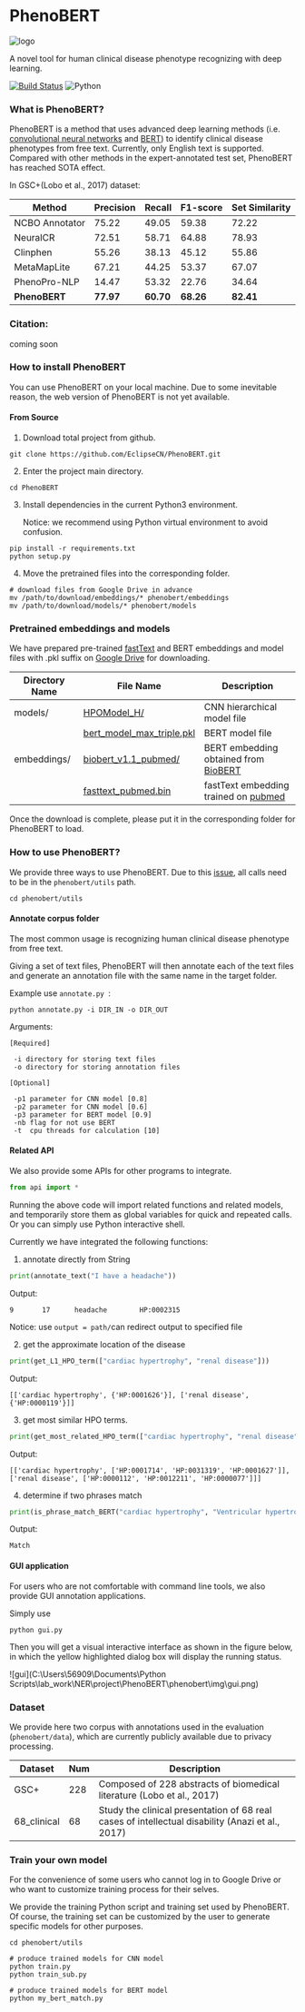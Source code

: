 # PhenoBERT
 ![logo](https://github.com/EclipseCN/PhenoBERT/blob/main/phenobert/img/logo.gif) 

A novel tool for human clinical disease phenotype recognizing with deep learning.

[![Build Status](https://travis-ci.com/EclipseCN/PhenoBERT.svg?branch=main)](https://travis-ci.com/EclipseCN/PhenoBERT) ![Python](https://img.shields.io/badge/python->=3.6-blue)

### What is PhenoBERT?

PhenoBERT is a method that uses advanced deep learning methods (i.e. [convolutional neural networks](https://en.wikipedia.org/wiki/Convolutional_neural_network) and [BERT](https://en.wikipedia.org/wiki/BERT_(language_model))) to identify clinical disease phenotypes from free text. Currently, only English text is supported. Compared with other methods in the expert-annotated test set, PhenoBERT has reached SOTA effect.



In GSC+(Lobo et al., 2017) dataset:

| **Method**          | Precision |Recall|F1-score| **Set  Similarity** |
| ------------------- | -------------- | -------------- | -------------- | ------------- |
| NCBO  Annotator | 75.22          | 49.05               | 59.38         | 72.22         |
| NeuralCR        | 72.51          | 58.71               | 64.88         | 78.93         |
| Clinphen        | 55.26          | 38.13               | 45.12         | 55.86         |
| MetaMapLite     | 67.21          | 44.25               | 53.37         | 67.07         |
| PhenoPro-NLP    | 14.47          | 53.32               | 22.76         | 34.64         |
| **PhenoBERT**    | **77.97**      | **60.70**           | **68.26** | **82.41** |



### Citation:

coming soon



### How to install PhenoBERT

You can use PhenoBERT on your local machine. Due to some inevitable reason, the web version of PhenoBERT is not yet available.

#### From Source

1. Download total project from github.

```shell
git clone https://github.com/EclipseCN/PhenoBERT.git
```

2. Enter the project main directory.

```she
cd PhenoBERT
```

3. Install dependencies in the current Python3 environment.

   Notice: we recommend using Python virtual environment to avoid confusion.

```shell
pip install -r requirements.txt
python setup.py
```

4. Move the pretrained files into the corresponding folder.
```shell
# download files from Google Drive in advance
mv /path/to/download/embeddings/* phenobert/embeddings
mv /path/to/download/models/* phenobert/models
```



### Pretrained embeddings and models

We have prepared pre-trained [fastText](https://en.wikipedia.org/wiki/FastText) and BERT embeddings and model files with .pkl suffix on [Google Drive](https://drive.google.com/) for downloading.

| Directory Name | File Name | Description |
| ---- | ------ | -------|
| models/ | [HPOModel_H/](https://drive.google.com/drive/folders/1NriTyBqh3kxUWv1lrnYjWBpYu0F0hrCh?usp=sharing) | CNN hierarchical model file |
|  | [bert_model_max_triple.pkl](https://drive.google.com/file/d/1AwRnaB5RruFUEdMkKohZmTlD4ILCkQ_z/view?usp=sharing) | BERT model file |
| embeddings/ | [biobert_v1.1_pubmed/](https://drive.google.com/drive/folders/10lko9BpToUl3PlUWrYbFmNyVHxDX1xby?usp=sharing) | BERT embedding obtained from [BioBERT](https://github.com/dmis-lab/biobert) |
| | [fasttext_pubmed.bin](https://drive.google.com/file/d/1GFB3I46B50sDUHcSpu84jZKqJnIjc--B/view?usp=sharing) | fastText embedding trained on [pubmed](https://en.wikipedia.org/wiki/PubMed) |

Once the download is complete, please put it in the corresponding folder for PhenoBERT to load.



### How to use PhenoBERT?

We provide three ways to use PhenoBERT. Due to this [issue](https://github.com/pytorch/pytorch/issues/18325), all calls need to be in the `phenobert/utils` path.

```shell
cd phenobert/utils
```



#### Annotate corpus folder

The most common usage is recognizing human clinical disease phenotype from free text. 

Giving a set of text files, PhenoBERT will then annotate each of the text files and generate an annotation file with the same name in the target folder.

Example use `annotate.py `:

```shell
python annotate.py -i DIR_IN -o DIR_OUT
```

Arguments: 

```shell
[Required]

 -i directory for storing text files
 -o directory for storing annotation files
 
[Optional]

 -p1 parameter for CNN model [0.8]
 -p2 parameter for CNN model [0.6]
 -p3 parameter for BERT model [0.9]
 -nb flag for not use BERT
 -t  cpu threads for calculation [10]
```



#### Related API

We also provide some APIs for other programs to integrate.

```python
from api import *
```

Running the above code will import related functions and related models, and temporarily store them as global variables for quick and repeated calls. Or you can simply use Python interactive shell.

Currently we have integrated the following functions:

1. annotate directly from String

```python
print(annotate_text("I have a headache"))
```

Output:

```shell
9       17      headache        HP:0002315
```

Notice: use `output = path/`can redirect output to specified file

2. get the approximate location of the disease

```python
print(get_L1_HPO_term(["cardiac hypertrophy", "renal disease"]))
```

Output:

```shell
[['cardiac hypertrophy', {'HP:0001626'}], ['renal disease', {'HP:0000119'}]]
```

3. get most similar HPO terms.

```python
print(get_most_related_HPO_term(["cardiac hypertrophy", "renal disease"]))
```

Output:

```shell
[['cardiac hypertrophy', ['HP:0001714', 'HP:0031319', 'HP:0001627']], ['renal disease', ['HP:0000112', 'HP:0012211', 'HP:0000077']]]
```

4. determine if two phrases match

```python
print(is_phrase_match_BERT("cardiac hypertrophy", "Ventricular hypertrophy"))
```

Output:

```shell
Match
```



#### GUI application

For users who are not comfortable with command line tools, we also provide GUI annotation applications.

Simply use 

```shell
python gui.py
```

Then you will get a visual interactive interface as shown in the figure below, in which the yellow highlighted dialog box will display the running status.



![gui](C:\Users\56909\Documents\Python Scripts\lab_work\NER\project\PhenoBERT\phenobert\img\gui.png)



### Dataset

We provide here two corpus with annotations used in the evaluation (`phenobert/data`), which are currently publicly available due to privacy processing.

| Dataset     | Num  | Description                                                  |
| ----------- | ---- | ------------------------------------------------------------ |
| GSC+        | 228  | Composed of 228 abstracts of biomedical literature (Lobo et al., 2017) |
| 68_clinical | 68   | Study the clinical presentation of 68 real cases of intellectual disability (Anazi et al., 2017) |



### Train your own model

For the convenience of some users who cannot log in to Google Drive or who want to customize training process for their selves.

We provide the training Python script and training set used by PhenoBERT. Of course, the training set can be customized by the user to generate specific models for other purposes.

```shell
cd phenobert/utils

# produce trained models for CNN model
python train.py
python train_sub.py

# produce trained models for BERT model
python my_bert_match.py
```

